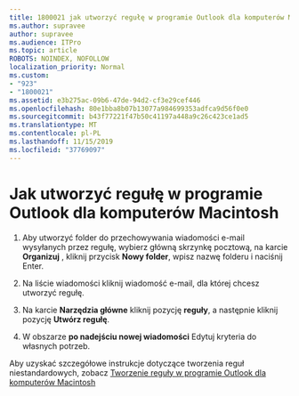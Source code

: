 ```yaml
---
title: 1800021 jak utworzyć regułę w programie Outlook dla komputerów Macintosh
ms.author: supravee
author: supravee
ms.audience: ITPro
ms.topic: article
ROBOTS: NOINDEX, NOFOLLOW
localization_priority: Normal
ms.custom:
- "923"
- "1800021"
ms.assetid: e3b275ac-09b6-47de-94d2-cf3e29cef446
ms.openlocfilehash: 80e1bba8b07b13077a984699353adfca9d56f0e0
ms.sourcegitcommit: b43f77221f47b50c41197a448a9c26c423ce1ad5
ms.translationtype: MT
ms.contentlocale: pl-PL
ms.lasthandoff: 11/15/2019
ms.locfileid: "37769097"
---
```

# <a name="how-to-create-a-rule-in-outlook-for-mac"></a>Jak utworzyć regułę w programie Outlook dla komputerów Macintosh

1. Aby utworzyć folder do przechowywania wiadomości e-mail wysyłanych przez regułę, wybierz główną skrzynkę pocztową, na karcie **Organizuj** , kliknij przycisk **Nowy folder**, wpisz nazwę folderu i naciśnij Enter.

2. Na liście wiadomości kliknij wiadomość e-mail, dla której chcesz utworzyć regułę.

3. Na karcie **Narzędzia główne** kliknij pozycję **reguły**, a następnie kliknij pozycję **Utwórz regułę**.

4. W obszarze **po nadejściu nowej wiadomości** Edytuj kryteria do własnych potrzeb. 

Aby uzyskać szczegółowe instrukcje dotyczące tworzenia reguł niestandardowych, zobacz [Tworzenie reguły w programie Outlook dla komputerów Macintosh](https://aka.ms/AA1uy0v)
  